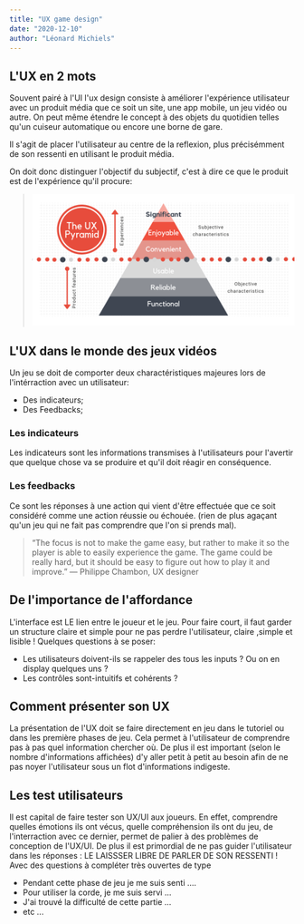 ```yaml
---
title: "UX game design"
date: "2020-12-10"
author: "Léonard Michiels"
---
```


## L'UX en 2 mots

Souvent pairé à l'UI l'ux design consiste à améliorer l'expérience utilisateur avec un produit média que ce soit un site, une app mobile, un jeu vidéo ou autre.  On peut même étendre le concept à des objets du quotidien telles qu'un cuiseur automatique ou encore une borne de gare.

Il s'agit de placer l'utilisateur au centre de la reflexion, plus précisémment de son ressenti en utilisant le produit média.

On doit donc distinguer l'objectif du subjectif, c'est à dire ce que le produit est de l'expérience qu'il procure:
> ![image-20201121140233260](/figures/uxgamedesign.png)

## L'UX dans le monde des jeux vidéos
Un jeu se doit de comporter deux charactéristiques majeures lors de l'intérraction avec un utilisateur:
 * Des indicateurs;
 * Des Feedbacks;
### Les indicateurs
Les indicateurs sont les informations transmises à l'utilisateurs pour l'avertir que quelque chose va se produire et qu'il doit réagir en conséquence.
### Les feedbacks
Ce sont les réponses à une action qui vient d'être effectuée que ce soit considéré comme une action réussie ou échouée.
(rien de plus agaçant qu'un jeu qui ne fait pas comprendre que l'on si prends mal).
>“The focus is not to make the game easy, but rather to make it so the player is able to easily experience the game. The game could be really hard, but it should be easy to figure out how to play it and improve.”
— Philippe Chambon, UX designer
## De l'importance de l'affordance
L'interface est LE lien entre le joueur et le jeu. Pour faire court, il faut garder un structure claire et simple pour ne pas perdre l'utilisateur, claire ,simple et lisible !
Quelques questions à se poser:
* Les utilisateurs doivent-ils se rappeler des tous les inputs ? Ou on en display quelques uns ?
* Les contrôles sont-intuitifs et cohérents ?

## Comment présenter son UX
La présentation de l'UX doit se faire directement en jeu dans le tutoriel ou dans les première phases de jeu. Cela permet à l'utilisateur de comprendre pas à pas quel information chercher où. De plus il est important (selon le nombre d'informations affichées) d'y aller petit à petit au besoin afin de ne pas noyer l'utilisateur sous un flot d'informations indigeste.

## Les test utilisateurs

Il est capital de faire tester son UX/UI aux joueurs. En effet, comprendre quelles émotions ils ont vécus, quelle compréhension ils ont du jeu, de l'interraction avec ce dernier, permet de palier à des problèmes de conception de l'UX/UI.
De plus il est primordial de ne pas guider l'utilisateur dans les réponses :  LE LAISSSER LIBRE DE PARLER DE SON RESSENTI !
Avec des questions à compléter très ouvertes de type
* Pendant cette phase de jeu je me suis senti ....
* Pour utiliser la corde, je me suis servi ...
* J'ai trouvé la difficulté de cette partie ...
* etc ...



